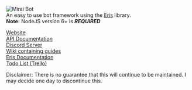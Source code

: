 ![Mirai Bot](http://i.imgur.com/XF9vkMe.png)   
An easy to use bot framework using the [Eris](https://github.com/abalabahaha/eris/) library.   
**Note:** NodeJS version 6+ is ***REQUIRED***

[Website](http://brussell98.github.io/bot/index.html)   
[API Documentation](http://brussell98.github.io/bot/docs/index.html)   
[Discord Server](https://discord.gg/0kvLlwb7slG3XCCQ)   
[Wiki containing guides](https://github.com/brussell98/BrussellBot/wiki)   
[Eris Documentation](https://abal.moe/Eris/docs/index.html)   
[Todo List (Trello)](https://trello.com/b/Uw5wZLzJ)   

Disclaimer: There is no guarantee that this will continue to be maintained. I may decide one day to discontinue this.
